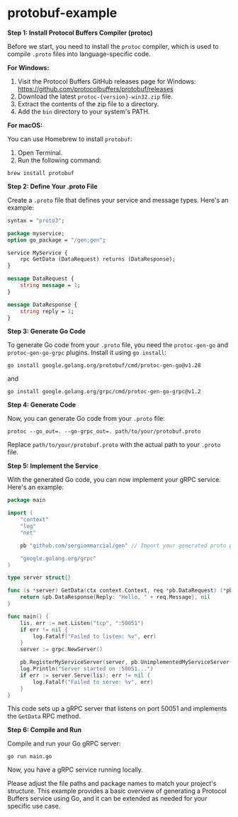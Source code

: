 # protobuf-example

**Step 1: Install Protocol Buffers Compiler (protoc)**

Before we start, you need to install the `protoc` compiler, which is used to compile `.proto` files into language-specific code.

**For Windows:**

1. Visit the Protocol Buffers GitHub releases page for Windows: https://github.com/protocolbuffers/protobuf/releases
2. Download the latest `protoc-{version}-win32.zip` file.
3. Extract the contents of the zip file to a directory.
4. Add the `bin` directory to your system's PATH.

**For macOS:**

You can use Homebrew to install `protobuf`:

1. Open Terminal.
2. Run the following command:

```shell
brew install protobuf
```

**Step 2: Define Your .proto File**

Create a `.proto` file that defines your service and message types. Here's an example:

```proto
syntax = "proto3";

package myservice;
option go_package = "/gen;gen";

service MyService {
    rpc GetData (DataRequest) returns (DataResponse);
}

message DataRequest {
    string message = 1;
}

message DataResponse {
    string reply = 1;
}
```

**Step 3: Generate Go Code**

To generate Go code from your `.proto` file, you need the `protoc-gen-go` and `protoc-gen-go-grpc` plugins. Install it using `go install`:

```shell
go install google.golang.org/protobuf/cmd/protoc-gen-go@v1.28
```

and

```shell
go install google.golang.org/grpc/cmd/protoc-gen-go-grpc@v1.2
```

**Step 4: Generate Code**

Now, you can generate Go code from your `.proto` file:

```shell
protoc --go_out=. --go-grpc_out=. path/to/your/protobuf.proto
```

Replace `path/to/your/protobuf.proto` with the actual path to your `.proto` file.

**Step 5: Implement the Service**

With the generated Go code, you can now implement your gRPC service. Here's an example:

```go
package main

import (
	"context"
	"log"
	"net"

	pb "github.com/sergiommarcial/gen" // Import your generated proto package

	"google.golang.org/grpc"
)

type server struct{}

func (s *server) GetData(ctx context.Context, req *pb.DataRequest) (*pb.DataResponse, error) {
	return &pb.DataResponse{Reply: "Hello, " + req.Message}, nil
}

func main() {
	lis, err := net.Listen("tcp", ":50051")
	if err != nil {
		log.Fatalf("Failed to listen: %v", err)
	}
	server := grpc.NewServer()

	pb.RegisterMyServiceServer(server, pb.UnimplementedMyServiceServer{})
	log.Println("Server started on :50051...")
	if err := server.Serve(lis); err != nil {
		log.Fatalf("Failed to serve: %v", err)
	}
}

```

This code sets up a gRPC server that listens on port 50051 and implements the `GetData` RPC method.

**Step 6: Compile and Run**

Compile and run your Go gRPC server:

```shell
go run main.go
```

Now, you have a gRPC service running locally.

Please adjust the file paths and package names to match your project's structure. This example provides a basic overview of generating a Protocol Buffers service using Go, and it can be extended as needed for your specific use case.
